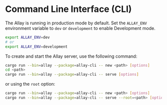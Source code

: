 # Command Line Interface (CLI)

The Allay is running in production mode by default. Set the `ALLAY_ENV` environment variable to `dev` or `development` to enable Development mode.

```bash
export ALLAY_ENV=dev
# or
export ALLAY_ENV=development
```

To create and start the Allay server, use the following command:

```bash
cargo run --bin=allay --package=allay-cli -- new <path> [options]
cd <path>
cargo run --bin=allay --package=allay-cli -- serve [options]
```

or using the `root` option:

```bash
cargo run --bin=allay --package=allay-cli -- new <path> [options]
cargo run --bin=allay --package=allay-cli -- serve --root=<path> [options]
```
